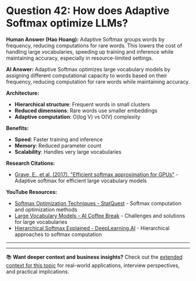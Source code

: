 # Question 42: How does Adaptive Softmax optimize LLMs?

**Human Answer (Hao Hoang):**
Adaptive Softmax groups words by frequency, reducing computations for rare words. This lowers the cost of handling large vocabularies, speeding up training and inference while maintaining accuracy, especially in resource-limited settings.

**AI Answer:**
Adaptive Softmax optimizes large vocabulary models by assigning different computational capacity to words based on their frequency, reducing computation for rare words while maintaining accuracy.

**Architecture:**
- **Hierarchical structure**: Frequent words in small clusters
- **Reduced dimensions**: Rare words use smaller embeddings
- **Adaptive computation**: O(log V) vs O(V) complexity

**Benefits:**
- **Speed**: Faster training and inference
- **Memory**: Reduced parameter count
- **Scalability**: Handles very large vocabularies

**Research Citations:**
- [Grave, E., et al. (2017). "Efficient softmax approximation for GPUs"](https://arxiv.org/abs/1609.04309) - Adaptive softmax for efficient large vocabulary models

**YouTube Resources:**
- [Softmax Optimization Techniques - StatQuest](https://www.youtube.com/watch?v=aNhzOiH4fPs) - Softmax computation and optimization methods
- [Large Vocabulary Models - AI Coffee Break](https://www.youtube.com/watch?v=QKF5N5xGNz8) - Challenges and solutions for large vocabularies
- [Hierarchical Softmax Explained - DeepLearning.AI](https://www.youtube.com/watch?v=8rXD5-xhemo) - Hierarchical approaches to softmax computation

---

---

📚 **Want deeper context and business insights?** Check out the [extended context for this topic](content/42_adaptive_softmax_context.md) for real-world applications, interview perspectives, and practical implications.